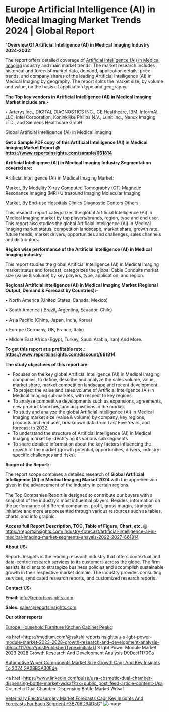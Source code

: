 # Europe Artificial Intelligence (AI) in Medical Imaging Market Trends 2024 | Global Report

"<strong>Overview Of Artificial Intelligence (AI) in Medical Imaging Industry 2024-2032:</strong>

The report offers detailed coverage of <a href=https://www.reportsinsights.com/sample/661814>Artificial Intelligence (AI) in Medical Imaging</a> industry and main market trends. The market research includes historical and forecast market data, demand, application details, price trends, and company shares of the leading Artificial Intelligence (AI) in Medical Imaging by geography. The report splits the market size, by volume and value, on the basis of application type and geography.

<strong>The Top key vendors in Artificial Intelligence (AI) in Medical Imaging Market include are:- </strong>

‣ Arterys Inc., DIGITAL DIAGNOSTICS INC., GE Healthcare, IBM, InformAI, LLC, Intel Corporation, Koninklijke Philips N.V., Lunit Inc., Nanox Imaging LTD., and Siemens Healthcare GmbH

Global Artificial Intelligence (AI) in Medical Imaging

<strong>Get a Sample PDF copy of this Artificial Intelligence (AI) in Medical Imaging Market Report </strong><strong>@ <a href=https://www.reportsinsights.com/sample/661814 style=color:#0000ff;>https://www.reportsinsights.com/sample/661814</a> </strong>

<strong>Artificial Intelligence (AI) in Medical Imaging Industry Segmentation covered are:</strong>

Artificial Intelligence (AI) in Medical Imaging Market: 

Market, By Modality
X-ray
Computed Tomography (CT)
Magnetic Resonance Imaging (MRI)
Ultrasound Imaging
Molecular Imaging

Market, By End-use
Hospitals
Clinics
Diagnostic Centers
Others

This research report categorizes the global Artificial Intelligence (AI) in Medical Imaging market by top players/brands, region, type and end user. This report also studies the global Artificial Intelligence (AI) in Medical Imaging market status, competition landscape, market share, growth rate, future trends, market drivers, opportunities and challenges, sales channels and distributors.

<strong>Region wise performance of the Artificial Intelligence (AI) in Medical Imaging industry</strong><strong> </strong>

This report studies the global Artificial Intelligence (AI) in Medical Imaging market status and forecast, categorizes the global Cable Conduits market size (value &amp; volume) by key players, type, application, and region. 

<strong>Regional Artificial Intelligence (AI) in Medical Imaging Market (Regional Output, Demand &amp; Forecast by Countries):-</strong>

• North America (United States, Canada, Mexico)

• South America ( Brazil, Argentina, Ecuador, Chile)

• Asia Pacific (China, Japan, India, Korea)

• Europe (Germany, UK, France, Italy)

• Middle East Africa (Egypt, Turkey, Saudi Arabia, Iran) And More.

<strong>To get this report at a profitable rate.: <a href=https://www.reportsinsights.com/discount/661814 style=color:#0000ff;>https://www.reportsinsights.com/discount/661814</a></strong>

<strong>The study objectives of this report are:</strong>
<ul>
  <li>Focuses on the key global Artificial Intelligence (AI) in Medical Imaging companies, to define, describe and analyze the sales volume, value, market share, market competition landscape and recent development.</li>
  <li>To project the value and sales volume of Artificial Intelligence (AI) in Medical Imaging submarkets, with respect to key regions.</li>
  <li>To analyze competitive developments such as expansions, agreements, new product launches, and acquisitions in the market.</li>
  <li>To study and analyze the global Artificial Intelligence (AI) in Medical Imaging market size (value &amp; volume) by company, key regions, products and end user, breakdown data from Last Five Years, and forecast to 2032.</li>
  <li>To understand the structure of Artificial Intelligence (AI) in Medical Imaging market by identifying its various sub segments.</li>
  <li>To share detailed information about the key factors influencing the growth of the market (growth potential, opportunities, drivers, industry-specific challenges and risks).</li>
</ul>
<strong>Scope of the Report:-</strong><strong> </strong>

The report scope combines a detailed research of <strong>Global Artificial Intelligence (AI) in Medical Imaging Market 2024 </strong>with the apprehension given in the advancement of the industry in certain regions.

The Top Companies Report is designed to contribute our buyers with a snapshot of the industry’s most influential players. Besides, information on the performance of different companies, profit, gross margin, strategic initiative and more are presented through various resources such as tables, charts, and info graphic.

<strong>Access full Report Description, TOC, Table of Figure, Chart, etc. </strong>@   <a href=https://reportsinsights.com/industry-forecast/artificial-intelligence-ai-in-medical-imaging-market-segments-anaysis-2022-2027-661814 style=color:#0000ff;>https://reportsinsights.com/industry-forecast/artificial-intelligence-ai-in-medical-imaging-market-segments-anaysis-2022-2027-661814</a>

<strong>About US:</strong>

Reports Insights is the leading research industry that offers contextual and data-centric research services to its customers across the globe. The firm assists its clients to strategize business policies and accomplish sustainable growth in their respective market domain. The industry provides consulting services, syndicated research reports, and customized research reports.

<strong>Contact US:</strong>

<p class=""""><b>Email:</b> <a href=mailto:info@reportsinsights.com>info@reportsinsights.com</a></p>
<p class=""""><b>Sales:</b> <a href=mailto:sales@reportsinsights.com>sales@reportsinsights.com</a></p>

<strong>Our other reports</strong>

<a href=https://www.linkedin.com/pulse/europe-household-furniture-kitchen-cabinet-peakc/>Europe Household Furniture Kitchen Cabinet Peakc</a>

<a href=https://medium.com/@sakshi.reportsinsights/u-s-igbt-power-module-market-2023-2028-growth-research-and-development-analysis-d9dccf1170ca?postPublishedType=initial>U S Igbt Power Module Market 2023 2028 Growth Research And Development Analysis D9Dccf1170Ca</a>

<a href=https://medium.com/@aneetapatil1234/automotive-wiper-components-market-size-growth-cagr-and-key-insights-to-2024-2a28b3a30ede>Automotive Wiper Components Market Size Growth Cagr And Key Insights To 2024 2A28B3A30Ede</a>

<a href=https://www.linkedin.com/pulse/usa-cosmetic-dual-chamber-dispensing-bottle-market-wdsaf?trk=public_post_feed-article-content>Usa Cosmetic Dual Chamber Dispensing Bottle Market Wdsaf</a>

<a href=https://medium.com/@singhaakesh50/veterinary-electrosurgery-market-forecasts-cagr-key-insights-and-forecasts-for-each-segment-f3b706d94d5c>Veterinary Electrosurgery Market Forecasts Cagr Key Insights And Forecasts For Each Segment F3B706D94D5C</a>"
![image](https://github.com/Reportsinsights123/RIgrowth/assets/158415881/f835291b-bb7f-4eef-a6f2-4c9c5fec9538)
